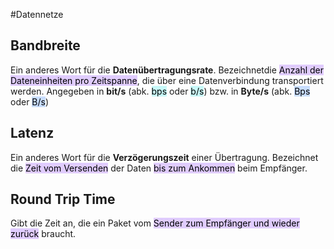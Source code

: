 #Datennetze 

## Bandbreite

Ein anderes Wort für die **Datenübertragungsrate**. Bezeichnetdie <mark style="background: #D2B3FFA6;">Anzahl der Dateneinheiten pro Zeitspanne</mark>, die über eine Datenverbindung transportiert werden. Angegeben in **bit/s** (abk. <mark style="background: #ABF7F7A6;">bps</mark> oder <mark style="background: #ABF7F7A6;">b/s</mark>) bzw. in **Byte/s** (abk. <mark style="background: #ADCCFFA6;">Bps</mark> oder <mark style="background: #ADCCFFA6;">B/s</mark>)



## Latenz

Ein anderes Wort für die **Verzögerungszeit** einer Übertragung. Bezeichnet die <mark style="background: #D2B3FFA6;">Zeit vom Versenden</mark> der Daten <mark style="background: #D2B3FFA6;">bis zum Ankommen</mark> beim Empfänger.



## Round Trip Time

Gibt die Zeit an, die ein Paket vom <mark style="background: #D2B3FFA6;">Sender zum Empfänger und wieder zurück</mark> braucht.
